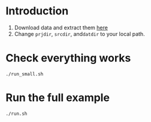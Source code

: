 # Introduction #
1. Download data and extract them [here](https://www.dropbox.com/s/qmga0ga8yqsnje5/hts_sample_data.zip?dl=0)
2. Change `prjdir`, `srcdir`, and`datdir` to your local path.

# Check everything works #
`./run_small.sh`

# Run the full example
`./run.sh`
